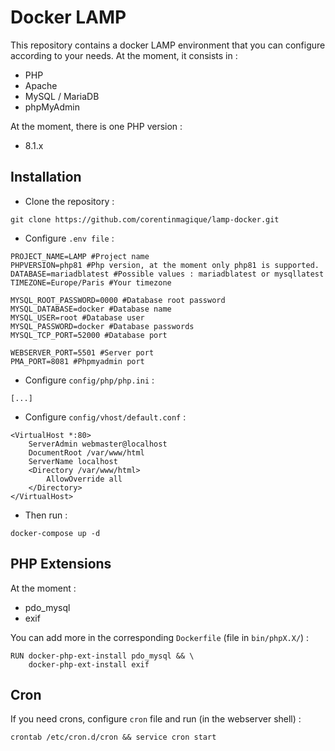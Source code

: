 # Docker LAMP

This repository contains a docker LAMP environment that you can configure according to your needs. At the moment, it consists in : 

- PHP
- Apache
- MySQL / MariaDB
- phpMyAdmin

At the moment, there is one PHP version :

- 8.1.x

## Installation

- Clone the repository :

```
git clone https://github.com/corentinmagique/lamp-docker.git
```

- Configure `.env file` :

```
PROJECT_NAME=LAMP #Project name 
PHPVERSION=php81 #Php version, at the moment only php81 is supported.
DATABASE=mariadblatest #Possible values : mariadblatest or mysqllatest
TIMEZONE=Europe/Paris #Your timezone

MYSQL_ROOT_PASSWORD=0000 #Database root password
MYSQL_DATABASE=docker #Database name
MYSQL_USER=root #Database user
MYSQL_PASSWORD=docker #Database passwords
MYSQL_TCP_PORT=52000 #Database port

WEBSERVER_PORT=5501 #Server port
PMA_PORT=8081 #Phpmyadmin port
```
- Configure `config/php/php.ini` :
```
[...]
```
- Configure `config/vhost/default.conf` :
```
<VirtualHost *:80>
    ServerAdmin webmaster@localhost
    DocumentRoot /var/www/html
    ServerName localhost
	<Directory /var/www/html>
		AllowOverride all
	</Directory>
</VirtualHost>
```
- Then run : 
```
docker-compose up -d
```

## PHP Extensions

At the moment : 

- pdo_mysql
- exif

You can add more in the corresponding `Dockerfile` (file in `bin/phpX.X/`) : 

```
RUN docker-php-ext-install pdo_mysql && \
    docker-php-ext-install exif 
```

## Cron

If you need crons, configure `cron` file and run (in the webserver shell) :

```
crontab /etc/cron.d/cron && service cron start
```

